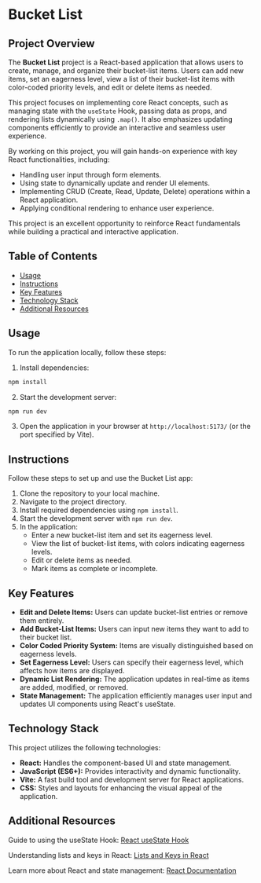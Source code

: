 # Bucket List

## Project Overview

The **Bucket List** project is a React-based application that allows users to create, manage, and organize their bucket-list items. Users can add new items, set an eagerness level, view a list of their bucket-list items with color-coded priority levels, and edit or delete items as needed.

This project focuses on implementing core React concepts, such as managing state with the `useState` Hook, passing data as props, and rendering lists dynamically using `.map()`. It also emphasizes updating components efficiently to provide an interactive and seamless user experience.

By working on this project, you will gain hands-on experience with key React functionalities, including:
- Handling user input through form elements.
- Using state to dynamically update and render UI elements.
- Implementing CRUD (Create, Read, Update, Delete) operations within a React application.
- Applying conditional rendering to enhance user experience.

This project is an excellent opportunity to reinforce React fundamentals while building a practical and interactive application.

## Table of Contents

- [Usage](#usage)
- [Instructions](#instructions)
- [Key Features](#key-features)
- [Technology Stack](#technology-stack)
- [Additional Resources](#additional-resources)

## Usage

To run the application locally, follow these steps:

1. Install dependencies:
```bash
npm install
```

2. Start the development server:
```bash
npm run dev
```

3. Open the application in your browser at `http://localhost:5173/` (or the port specified by Vite).

## Instructions

Follow these steps to set up and use the Bucket List app:
1. Clone the repository to your local machine.
2. Navigate to the project directory.
3. Install required dependencies using `npm install`.
4. Start the development server with `npm run dev`.
5. In the application:
    - Enter a new bucket-list item and set its eagerness level.
    - View the list of bucket-list items, with colors indicating eagerness levels.
    - Edit or delete items as needed.
    - Mark items as complete or incomplete.

## Key Features

* **Edit and Delete Items:** Users can update bucket-list entries or remove them entirely.
* **Add Bucket-List Items:** Users can input new items they want to add to their bucket list.
* **Color Coded Priority System:** Items are visually distinguished based on eagerness levels.
* **Set Eagerness Level:** Users can specify their eagerness level, which affects how items are displayed.
* **Dynamic List Rendering:** The application updates in real-time as items are added, modified, or removed.
* **State Management:** The application efficiently manages user input and updates UI components using React's useState.

## Technology Stack

This project utilizes the following technologies:
* **React:** Handles the component-based UI and state management.
* **JavaScript (ES6+):**  Provides interactivity and dynamic functionality.
* **Vite:** A fast build tool and development server for React applications.
* **CSS:** Styles and layouts for enhancing the visual appeal of the application.

## Additional Resources

Guide to using the useState Hook: [React useState Hook](https://react.dev/reference/react/useState)

Understanding lists and keys in React: [Lists and Keys in React](https://legacy.reactjs.org/docs/lists-and-keys.html)

Learn more about React and state management: [React Documentation](https://react.dev/)

